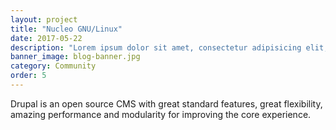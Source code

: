 ```yaml
---
layout: project
title: "Nucleo GNU/Linux"
date: 2017-05-22
description: "Lorem ipsum dolor sit amet, consectetur adipisicing elit, sed do eiusmod tempor incididunt ut labore et dolore magna aliqua Ut enim..."
banner_image: blog-banner.jpg
category: Community
order: 5
---
```

Drupal is an open source CMS with great standard features, great flexibility, amazing performance and modularity for improving the core experience.
